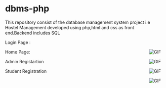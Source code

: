 # dbms-php
This repository consist of  the database management system project i.e Hostel Management developed using  php,html and css as front end.Backend includes SQL

Login Page :

<img align="right" alt="GIF" src="https://github.com/SAMYAKLJAIN/dbms-php/blob/master/page%20images/home1.png" />

Home Page:

<img align="right" alt="GIF" src="https://github.com/SAMYAKLJAIN/dbms-php/blob/master/page%20images/home2.png" />

Admin Registartion 

<img align="right" alt="GIF" src="https://github.com/SAMYAKLJAIN/dbms-php/blob/master/page%20images/register.png" />

Student Registration

<img align="right" alt="GIF" src="https://github.com/SAMYAKLJAIN/dbms-php/blob/master/page%20images/studentregister.png" />
